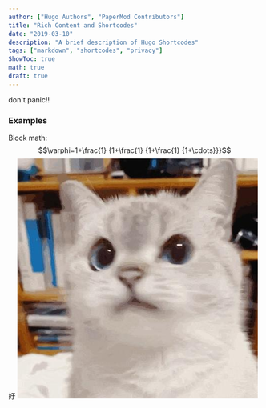 ```yaml
---
author: ["Hugo Authors", "PaperMod Contributors"]
title: "Rich Content and Shortcodes"
date: "2019-03-10"
description: "A brief description of Hugo Shortcodes"
tags: ["markdown", "shortcodes", "privacy"]
ShowToc: true
math: true
draft: true
---
```


don't panic!!

### Examples
Block math:
$$\varphi=1+\frac{1} {1+\frac{1} {1+\frac{1} {1+\cdots}}}$$
好
![cat](images/cat.jpg#center)
